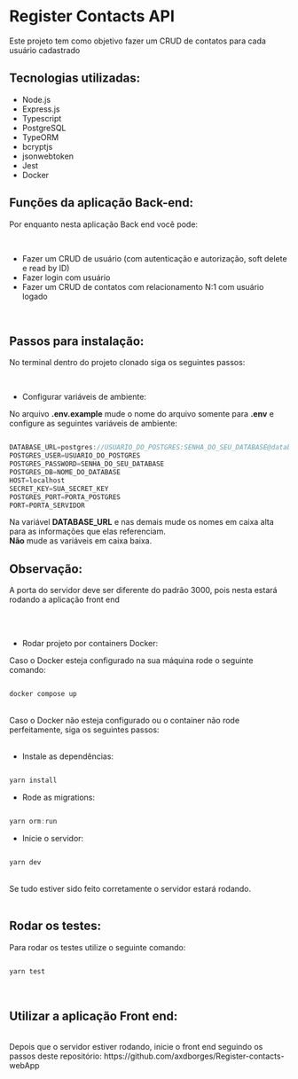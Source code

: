 # Register Contacts API

Este projeto tem como objetivo fazer um CRUD de contatos para cada usuário cadastrado

## Tecnologias utilizadas: 

+ Node.js
+ Express.js
+ Typescript
+ PostgreSQL
+ TypeORM
+ bcryptjs
+ jsonwebtoken
+ Jest 
+ Docker

## Funções da aplicação Back-end: 

Por enquanto nesta aplicação Back end você pode: 

<br>

+ Fazer um CRUD de usuário (com autenticação e autorização, soft delete e read by ID)
+ Fazer login com usuário
+ Fazer um CRUD de contatos com relacionamento N:1 com usuário logado

<br>

## Passos para instalação: 


No terminal dentro do projeto clonado siga os seguintes passos: 

<br>

+ Configurar variáveis de ambiente:

No arquivo **.env.example** mude o nome do arquivo somente para **.env** e configure as seguintes variáveis de ambiente:

~~~javascript

DATABASE_URL=postgres://USUARIO_DO_POSTGRES:SENHA_DO_SEU_DATABASE@database:PORTA_POSTGRES/NOME_DO_DATABASE
POSTGRES_USER=USUARIO_DO_POSTGRES
POSTGRES_PASSWORD=SENHA_DO_SEU_DATABASE
POSTGRES_DB=NOME_DO_DATABASE
HOST=localhost
SECRET_KEY=SUA_SECRET_KEY
POSTGRES_PORT=PORTA_POSTGRES
PORT=PORTA_SERVIDOR

~~~

Na variável **DATABASE_URL** e nas demais mude os nomes em caixa alta para as informações que elas referenciam. 
<br>
**Não** mude as variáveis em caixa baixa.

## Observação: ##  
A porta do servidor deve ser diferente do padrão 3000, pois nesta estará rodando a aplicação front end

<br>
<br>

+ Rodar projeto por containers Docker: 

Caso o Docker esteja configurado na sua máquina rode o seguinte comando: 

~~~javascript

docker compose up 

~~~

<br>
Caso o Docker não esteja configurado ou o container não rode perfeitamente, siga os seguintes passos:
<br>
<br>

+ Instale as dependências: 

~~~javascript 

yarn install

~~~

+ Rode as migrations: 

~~~javascript 

yarn orm:run

~~~

+ Inicie o servidor: 

~~~javascript 

yarn dev 

~~~

<br>
Se tudo estiver sido feito corretamente o servidor estará rodando. 

<br>
<br>

## Rodar os testes: 

Para rodar os testes utilize o seguinte comando: 

~~~javascript

yarn test 

~~~
<br>

## Utilizar a aplicação Front end: 

<br>
Depois que o servidor estiver rodando, inicie o front end seguindo os passos deste repositório: 
https://github.com/axdborges/Register-contacts-webApp

<br>








